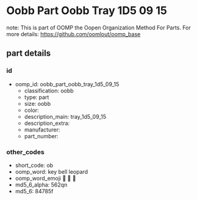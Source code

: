 # Oobb Part Oobb Tray 1D5 09 15  

note: This is part of OOMP the Oopen Organization Method For Parts. For more details: https://github.com/oomlout/oomp_base

##  part details





### id
* oomp_id: oobb_part_oobb_tray_1d5_09_15
  * classification: oobb
  * type: part
  * size: oobb
  * color: 
  * description_main: tray_1d5_09_15
  * description_extra: 
  * manufacturer: 
  * part_number: 

### other_codes
* short_code: ob
* oomp_word: key bell leopard
* oomp_word_emoji :key: :bell: :leopard:
* md5_6_alpha: 562qn
* md5_6: 84785f